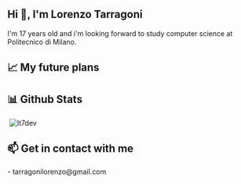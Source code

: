 <h2>Hi 👋, I'm Lorenzo Tarragoni</h2>
I'm 17 years old and i'm looking forward to study computer science at Politecnico di Milano.

<h2>📈 My future plans</h2>

<h2>📊 Github Stats</h2>
<p>&nbsp;<img align="center" src="https://github-readme-stats.vercel.app/api?username=lt7dev&show_icons=true&locale=en" alt="lt7dev" /></p>

<h2>📫 Get in contact with me</h2>
- tarragonilorenzo@gmail.com
